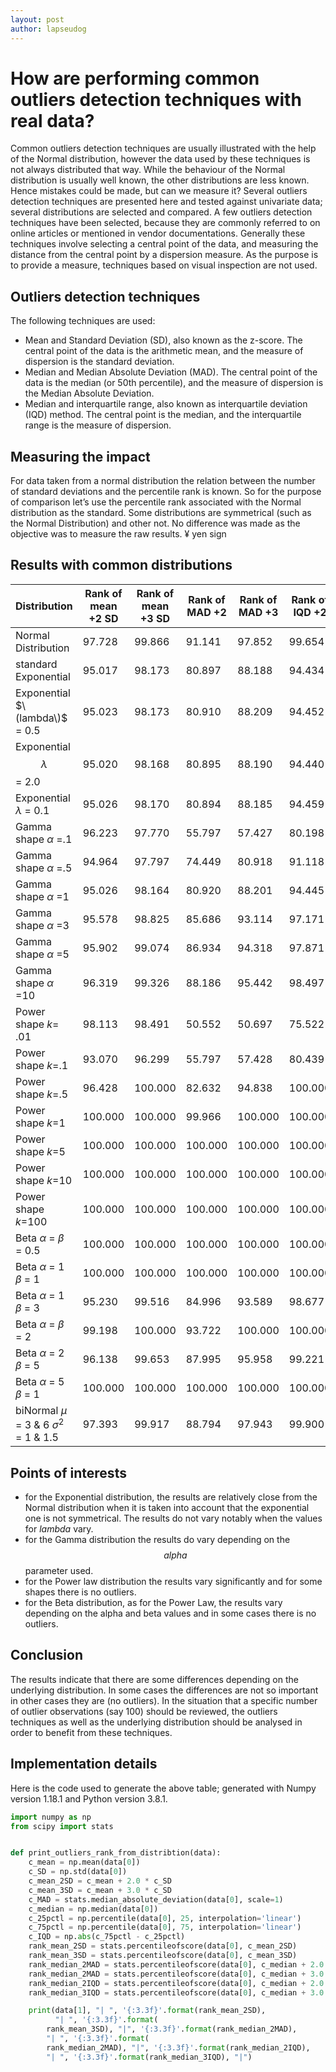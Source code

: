 ```yaml
---
layout: post
author: lapseudog
---
```


# How are performing common outliers detection techniques with real data?
Common outliers detection techniques are usually illustrated with the help of the Normal distribution, however the data used by these techniques is not always distributed that way. While the behaviour of the Normal distribution is usually well known, the other distributions are less known. Hence mistakes could be made, but can we measure it? Several outliers detection techniques are presented here and tested against univariate data; several distributions are selected and compared. 
A few outliers detection techniques have been selected, because they are commonly referred to on online articles or mentioned in vendor documentations. Generally these techniques involve selecting a central point of the data, and measuring the distance from the central point by a dispersion measure. As the purpose is to provide a measure, techniques based on visual inspection are not used.
## Outliers detection techniques
The following techniques are used:
* Mean and Standard Deviation (SD), also known as the z-score. The central point of the data is the arithmetic mean, and the measure of dispersion is the standard deviation. 
* Median and Median Absolute Deviation (MAD). The central point of the data is the median (or 50th percentile), and the measure of dispersion is the Median Absolute Deviation.
* Median and interquartile range, also known as interquartile deviation (IQD) method. The central point is the median, and the interquartile range is the measure of dispersion.

## Measuring the impact
For data taken from a normal distribution the relation between the number of standard deviations and the percentile rank is known. So for the purpose of comparison let’s use the percentile rank associated with the Normal distribution as the standard. Some distributions are symmetrical (such as the Normal Distribution) and other not. No difference was made as the objective was to measure the raw results.
&yen; yen sign

## Results with common distributions

|Distribution | Rank of mean +2 SD| Rank of mean +3 SD|Rank of MAD +2| Rank of MAD +3|Rank of IQD +2| Rank of IQD +3|
|--- |--- |--- |--- |--- |--- |--- |
Normal Distribution |  97.728 |  99.866 | 91.141 |  97.852 | 99.654 |  99.997 |
standard Exponential |  95.017 |  98.173 | 80.897 |  88.188 | 94.434 |  98.150 |
Exponential $\(lambda\)$ = 0.5 |  95.023 |  98.173 | 80.910 |  88.209 | 94.452 |  98.156 |
Exponential $$\lambda$$ = 2.0 |  95.020 |  98.168 | 80.895 |  88.190 | 94.440 |  98.146 |
Exponential $\lambda$ = 0.1 |  95.026 |  98.170 | 80.894 |  88.185 | 94.459 |  98.153 |
Gamma shape $\alpha$ =.1 |  96.223 |  97.770 | 55.797 |  57.427 | 80.198 |  83.239 |
Gamma shape $\alpha$ =.5 |  94.964 |  97.797 | 74.449 |  80.918 | 91.118 |  95.756 |
Gamma shape $\alpha$ =1 |  95.026 |  98.164 | 80.920 |  88.201 | 94.445 |  98.141 |
Gamma shape $\alpha$ =3 |  95.578 |  98.825 | 85.686 |  93.114 | 97.171 |  99.495 |
Gamma shape $\alpha$ =5 |  95.902 |  99.074 | 86.934 |  94.318 | 97.871 |  99.719 |
Gamma shape $\alpha$ =10 |  96.319 |  99.326 | 88.186 |  95.442 | 98.497 |  99.870 |
Power shape $k$= .01 |  98.113 |  98.491 | 50.552 |  50.697 | 75.522 |  75.832 |
Power shape $k$=.1 |  93.070 |  96.299 | 55.797 |  57.428 | 80.439 |  83.758 |
Power shape $k$=.5 |  96.428 |  100.000 | 82.632 |  94.838 | 100.000 |  100.000 |
Power shape $k$=1 |  100.000 |  100.000 | 99.966 |  100.000 | 100.000 |  100.000 |
Power shape $k$=5 |  100.000 |  100.000 | 100.000 |  100.000 | 100.000 |  100.000 |
Power shape $k$=10 |  100.000 |  100.000 | 100.000 |  100.000 | 100.000 |  100.000 |
Power shape $k$=100 |  100.000 |  100.000 | 100.000 |  100.000 | 100.000 |  100.000 |
Beta $\alpha$ = $\beta$ = 0.5 |  100.000 |  100.000 | 100.000 |  100.000 | 100.000 |  100.000 |
Beta $\alpha$ = 1 $\beta$ = 1 |  100.000 |  100.000 | 100.000 |  100.000 | 100.000 |  100.000 |
Beta $\alpha$ = 1 $\beta$ = 3 |  95.230 |  99.516 | 84.996 |  93.589 | 98.677 |  100.000 |
Beta $\alpha$ = $\beta$ = 2 |  99.198 |  100.000 | 93.722 |  100.000 | 100.000 |  100.000 |
Beta $\alpha$ = 2 $\beta$ = 5 |  96.138 |  99.653 | 87.995 |  95.958 | 99.221 |  100.000 |
Beta $\alpha$ = 5 $\beta$ = 1 |  100.000 |  100.000 | 100.000 |  100.000 | 100.000 |  100.000 |
biNormal $\mu$ = 3 & 6 $\sigma^2$ = 1 & 1.5 |  97.393 |  99.917 | 88.794 |  97.943 | 99.900 |  100.000 |

## Points of interests
* for the Exponential distribution, the results are relatively close from the Normal distribution when it is taken into account that the exponential one is not symmetrical. The results do not vary notably when the values for $lambda$ vary.
* for the Gamma distribution the results do vary depending on the $$alpha$$ parameter used.
* for the Power law distribution the results vary significantly and for some shapes there is no outliers. 
* for the Beta distribution, as for the Power Law, the results vary depending on the alpha and beta values and in some cases there is no outliers.

## Conclusion
The results indicate that there are some differences depending on the underlying distribution. In some cases the differences are not so important in other cases they are (no outliers). In the situation that a specific number of outlier observations (say 100) should be reviewed, the outliers techniques as well as the underlying distribution should be analysed in order to benefit from these techniques. 

## Implementation details
Here is the code used to generate the above table; generated with Numpy version 1.18.1 and Python version 3.8.1.

```python
import numpy as np
from scipy import stats


def print_outliers_rank_from_distribtion(data):
    c_mean = np.mean(data[0])
    c_SD = np.std(data[0])
    c_mean_2SD = c_mean + 2.0 * c_SD
    c_mean_3SD = c_mean + 3.0 * c_SD
    c_MAD = stats.median_absolute_deviation(data[0], scale=1)
    c_median = np.median(data[0])
    c_25pctl = np.percentile(data[0], 25, interpolation='linear')
    c_75pctl = np.percentile(data[0], 75, interpolation='linear')
    c_IQD = np.abs(c_75pctl - c_25pctl)
    rank_mean_2SD = stats.percentileofscore(data[0], c_mean_2SD)
    rank_mean_3SD = stats.percentileofscore(data[0], c_mean_3SD)
    rank_median_2MAD = stats.percentileofscore(data[0], c_median + 2.0 * c_MAD)
    rank_median_2MAD = stats.percentileofscore(data[0], c_median + 3.0 * c_MAD)
    rank_median_2IQD = stats.percentileofscore(data[0], c_median + 2.0 * c_IQD)
    rank_median_3IQD = stats.percentileofscore(data[0], c_median + 3.0 * c_IQD)

    print(data[1], "| ", '{:3.3f}'.format(rank_mean_2SD),
          "| ", '{:3.3f}'.format(
        rank_mean_3SD), "|", '{:3.3f}'.format(rank_median_2MAD),
        "| ", '{:3.3f}'.format(
        rank_median_2MAD), "|", '{:3.3f}'.format(rank_median_2IQD),
        "| ", '{:3.3f}'.format(rank_median_3IQD), "|")
```



